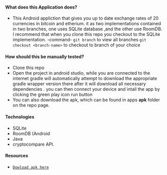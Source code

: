 #### What does this Application does?
- This Android appliction that gives you up to date exchange rates of 20 currencies in bitcoin and etherium.
it as two implementations contained in two branches, one uses SQLite database ,and the other use RoomDB.
I recommend that when you clone this repo you checkout to the SQLite implementation.
-command- 
```git branch``` to view all branches
```git checkout <branch-name>``` to checkout to branch of your choice

#### How should this be manually tested?
- Clone this repo
- Open the project in android studio, while you are connected to the internet gradle will automatically attempt to download the appropriate gradle wrapper version there after it will download all necessary dependencies .
you can then connect your device and intall the app by clicking the green play icon run button
- You can also download the apk, which can be found in apps **apk** folder on the repo page.

#### Technologies
- SQLite
- RoomDB (Android 
- Java
- cryptocompare API.

#### Resources
- [``Dowload apk here``](https://github.com/orley12/CryptoCompare/raw/master/apk/app-debug-.apk)
